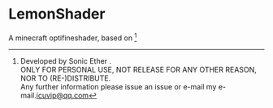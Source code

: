 # LemonShader
A minecraft optifineshader, based on [^SEUS 10.1]  
[^SEUS 10.1]: Developed by Sonic Ether
.  
ONLY FOR PERSONAL USE, NOT RELEASE FOR ANY OTHER REASON, NOR TO (RE-)DISTRIBUTE.  
Any further information please issue an issue or e-mail my e-mail.<icuvip@qq.com>   
